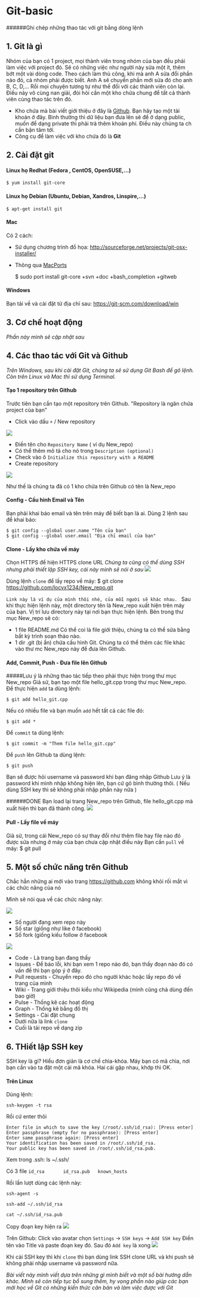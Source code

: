 # Git-basic
######Ghi chép những thao tác với git bằng dòng lệnh
## 1. Git là gì
Nhóm của bạn có 1 project, mọi thành viên trong nhóm của bạn đều phải làm việc với project đó. Sẽ có những việc như người này sửa một ít, thêm bớt một vài dòng code. Theo cách làm thủ công, khi mà anh A sửa đổi phần nào đó, cả nhóm phải được biết. Anh A sẽ chuyển phần mới sửa đó cho anh B, C, D,... Rồi mọi chuyện tương tự như thế đối với các thành viên còn lại. Điều này vô cùng nan giải, đòi hỏi cần một kho chứa chung để tất cả thành viên cùng thao tác trên đó.


- Kho chứa mà bài viết giới thiệu ở đây là [Github](https://github.com). 
Bạn hãy tạo một tài khoản ở đây. Bình thường thì dữ liệu bạn đưa lên sẽ để ở dạng public, muốn để dạng private thì phải trả thêm khoản phí. Điều này chúng ta ch cần bận tâm tới.
- Công cụ để làm việc với kho chứa đó là **Git**

## 2. Cài đặt git
#### Linux họ Redhat (Fedora , CentOS, OpenSUSE,...) 
    $ yum install git-core 

#### Linux họ Debian (Ubuntu, Debian, Xandros, Linspire,...)
    $ apt-get install git

#### Mac
Có 2 cách:
 - Sử dụng chương trình đồ họa:
    http://sourceforge.net/projects/git-osx-installer/
 - Thông qua [MacPorts](http://www.macports.org)

    $ sudo port install git-core +svn +doc +bash_completion +gitweb

#### Windows
Bạn tải về và cài đặt từ địa chỉ sau:
    https://git-scm.com/download/win


## 3. Cơ chế hoạt động 
*Phần này mình sẽ cập nhật sau*
## 4. Các thao tác với Git và Github
*Trên Windows, sau khi cài đặt Git, chúng ta sẽ sử dụng Git Bash để gõ lệnh. Còn trên Linux và Mac thì sử dụng Terminal.*
#### Tạo 1 repository trên Github 
Trước tiên bạn cần tạo một repository trên Github.
"Repository là ngăn chứa project của bạn"

- Click vào dấu `+` / New repository
<img src="http://i.imgur.com/pRUCYlg.png">

- Điền tên cho `Repository Name` ( ví dụ New_repo)
- Có thể thêm mô tả cho nó trong `Description (optional)`
- Check vào ô `Initialize this repository with a README`
- Create repository 
<img src="http://i.imgur.com/JYQCFVQ.png">

Như thế là chúng ta đã có 1 kho chứa trên Github có tên là New_repo

#### Config - Cấu hình Email và Tên 
Bạn phải khai báo email và tên trên máy để biết bạn là ai.
Dùng 2 lệnh sau để khai báo:

    $ git config --global user.name "Tên của bạn"
    $ git config --global user.email "Địa chỉ email của bạn"

#### Clone - Lấy kho chứa về máy 
Chọn HTTPS để hiện HTTPS clone URL 
*Chúng ta cũng có thể dùng SSH nhưng phải thiết lập SSH key, cái này mình sẽ nói ở sau*
<img src="http://imgur.com/I5FaHcD">

Dùng lệnh `clone` để lấy repo về máy: 
     $ git clone https://github.com/locvx1234/New_repo.git

`Link này là ví dụ của mình thôi nhé, của mỗi người sẽ khác nhau. `
Sau khi thực hiện lệnh này, một directory tên là New_repo xuất hiện trên máy của bạn. Vị trí lưu directory này tại nơi bạn thực hiện lệnh.
Bên trong thư mục New_repo sẽ có:
- 1 file README.md 
Có thể coi là file giới thiệu, chúng ta có thể sửa bằng bất kỳ trình soạn thảo nào. 
- 1 dir .git (bị ẩn) chứa cấu hình Git.
Chúng ta có thể thêm các file khác vào thư mc New_repo này để đưa lên Github.


#### Add, Commit, Push - Đưa file lên Github  
#####Lưu ý là những thao tác tiếp theo phải thực hiện trong thư mục New_repo
Giả sử, bạn tạo một file hello_git.cpp trong thư mục New_repo.
Để thực hiện `add` ta dùng lệnh:

    $ git add hello_git.cpp

Nếu có nhiều file và bạn muốn `add` hết tất cả các file đó:

    $ git add *

Để `commit` ta dùng lệnh:

    $ git commit -m "Them file hello_git.cpp"
   
Để `push` lên Github ta dùng lệnh:

    $ git push

Bạn sẽ được hỏi username và password khi bạn đăng nhập Github
Lưu ý là password khi mình nhập không hiện lên, bạn cứ gõ bình thường thôi.
( Nếu dùng SSH key thì sẽ không phải nhập phần này nữa )

######DONE
Bạn load lại trang New_repo trên Github, file hello_git.cpp mà xuất hiện thì bạn đã thành công.
<img src="http://i.imgur.com/TAjssLZ.png">

#### Pull - Lấy file về máy
Giả sử, trong cái New_repo có sự thay đổi như thêm file hay file nào đó được sửa nhưng ở máy của bạn chưa cập nhật điều này
Bạn cần `pull` về máy:
    $ git pull

## 5. Một số chức năng trên Github
Chắc hẳn những ai mới vào trang https://github.com không khỏi rối mắt vì các chức năng của nó 
<img scr="http://i.imgur.com/6iIKjit.png">

Mình sẽ nói qua về các chức năng này:

<img src="http://i.imgur.com/gfQuNX4.png">

- Số người đang xem repo này
- Số star (giống như like ở facebook)
- Số fork (giống kiếu follow ở facebook



<img src="http://i.imgur.com/lVqkmkW.png">

- Code - Là trang bạn đang thấy
- Issues - Để báo lỗi, khi bạn xem 1 repo nào đó, bạn thấy đoạn nào đó có vấn đề thì bạn góp ý ở đây.
- Pull requests - Chuyển repo đó cho người khác hoặc lấy repo đó về trang của mình
- Wiki - Trang giới thiệu thôi kiểu như Wikipedia (mình cũng chả dùng đến bao giờ) 
- Pulse - Thống kê các hoạt động 
- Graph - Thống kê bằng đồ thị
- Settings - Cài đặt chung 
- Dưới nữa là link `clone` 
- Cuối là tải repo về dạng zip

## 6. THiết lập SSH key
SSH key là gì? Hiểu đơn giản là cơ chế chìa-khóa.
Máy bạn có mã chìa, nơi bạn cần vào ta đặt một cái mã khóa.
Hai cái gặp nhau, khớp thì OK.
#### Trên Linux
Dùng lệnh:

    ssh-keygen -t rsa

Rồi cứ enter thôi 
```
Enter file in which to save the key (/root/.ssh/id_rsa): [Press enter]
Enter passphrase (empty for no passphrase): [Press enter]
Enter same passphrase again: [Press enter]
Your identification has been saved in /root/.ssh/id_rsa.
Your public key has been saved in /root/.ssh/id_rsa.pub.
```

Xem trong .ssh:
    ls ~/.ssh/

Có 3 file `id_rsa       id_rsa.pub   known_hosts`

Rồi lần lượt dùng các lệnh này:
    

    ssh-agent -s

    ssh-add ~/.ssh/id_rsa

    cat ~/.ssh/id_rsa.pub

Copy đoạn key hiện ra
<img src="http://i.imgur.com/0XKLghy.png">

Trên Github:
Click vào avatar chọn `Settings` -> `SSH keys` -> `Add SSH key`
Điền tên vào Title và paste đoạn key đó. Sau đó `Add key` là xong
<img src="http://i.imgur.com/FMnWlJs.png">

Khi cài SSH key thì khi `clone` thì bạn dùng link SSH clone URL và khi push sẽ không phải nhập  username và password nữa.
 

*Bài viết này mình viết dựa trên những gì mình biết và một số bài hướng dẫn khác. Mình sẽ còn tiếp tục bổ sung thêm, hy vọng phần nào giúp các bạn mới học về Git có những kiến thức căn bản và làm việc được với Git* 



